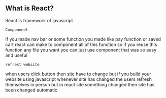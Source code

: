 ## What is React?

React is framework of javascript 

`Componenet`
  
If you made nav bar or some function you made like pay function or saved cart 
react can make to component all of this function 
so if you reuse this function any file you want 
you can just use component that was so easy and useful 



`refrest website`

when users click button then site have to change but if you build your website using javascript
whenever site has changed the users refresh themselves in person 
but in react  site something changed then site has been changed automatic 


